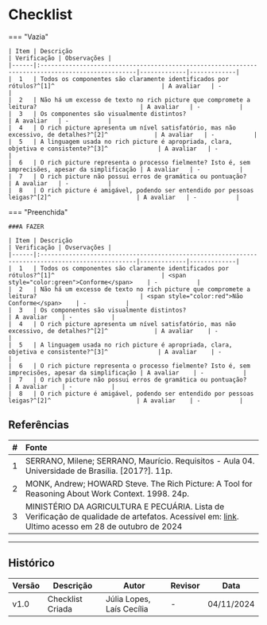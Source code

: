 # Checklist

=== "Vazia"

    | Item | Descrição                                                                                        | Verificação | Observações |
    |------|:-------------------------------------------------------------------------------------------------|-------------|-------------|
    |  1   | Todos os componentes são claramente identificados por rótulos?^[1]^                              | A avaliar   | -           |
    |  2   | Não há um excesso de texto no rich picture que compromete a leitura?                             | A avaliar   | -           |
    |  3   | Os componentes são visualmente distintos?                                                        | A avaliar   | -           |
    |  4   | O rich picture apresenta um nível satisfatório, mas não excessivo, de detalhes?^[2]^             | A avaliar   | -           |
    |  5   | A linguagem usada no rich picture é apropriada, clara, objetiva e consistente?^[3]^              | A avaliar   | -           |
    |  6   | O rich picture representa o processo fielmente? Isto é, sem imprecisões, apesar da simplificação | A avaliar   | -           |
    |  7   | O rich picture não possui erros de gramática ou pontuação?                                       | A avaliar   | -           |
    |  8   | O rich picture é amigável, podendo ser entendido por pessoas leigas?^[2]^                        | A avaliar   | -           |

=== "Preenchida"

    ###A FAZER

    | Item | Descrição                                                                                        | Verificação | Ovservações |
    |------|:-------------------------------------------------------------------------------------------------|-------------|-------------|
    |  1   | Todos os componentes são claramente identificados por rótulos?^[1]^                              | <span style="color:green">Conforme</span>    | -           |
    |  2   | Não há um excesso de texto no rich picture que compromete a leitura?                             | <span style="color:red">Não Conforme</span>    | -           |
    |  3   | Os componentes são visualmente distintos?                                                        | A avaliar    | -           |
    |  4   | O rich picture apresenta um nível satisfatório, mas não excessivo, de detalhes?^[2]^             | A avaliar    | -           |
    |  5   | A linguagem usada no rich picture é apropriada, clara, objetiva e consistente?^[3]^              | A avaliar    | -           |
    |  6   | O rich picture representa o processo fielmente? Isto é, sem imprecisões, apesar da simplificação | A avaliar    | -           |
    |  7   | O rich picture não possui erros de gramática ou pontuação?                                       | A avaliar    | -           |
    |  8   | O rich picture é amigável, podendo ser entendido por pessoas leigas?^[2]^                        | A avaliar    | -           |


## Referências

| # | Fonte |
|---|:------|
| 1 | SERRANO, Milene; SERRANO, Maurício. Requisitos - Aula 04. Universidade de Brasília. [2017?]. 11p. |
| 2 | MONK, Andrew; HOWARD Steve. The Rich Picture: A Tool for Reasoning About Work Context. 1998. 24p. |
| 3 | MINISTÉRIO DA AGRICULTURA E PECUÁRIA. Lista de Verificação de qualidade de artefatos. Acessível em: [link](https://www.gov.br/agricultura/pt-br/acesso-a-informacao/licitacoes-e-contratos/edital/2019/pregao-eletronico-no-05-2018/diretrizes/lista-de-verificacao-da-qualidade-de-artefatos-checklist-agil.xls/view). Ultimo acesso em 28 de outubro de 2024 |

---

## Histórico

| Versão | Descrição                  | Autor                         | Revisor | Data       |
|--------|----------------------------|-------------------------------|---------|------------|
| v1.0   | Checklist Criada           | Júlia Lopes, Laís Cecília     | -       | 04/11/2024 |